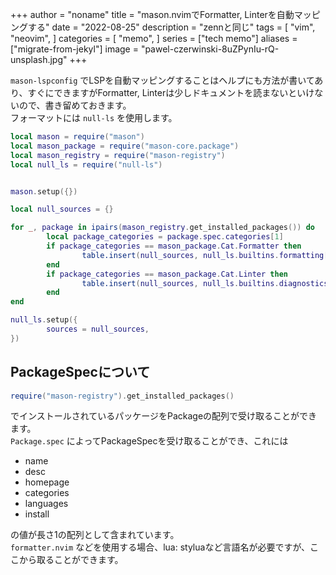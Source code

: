 +++
author = "noname"
title = "mason.nvimでFormatter, Linterを自動マッピングする"
date = "2022-08-25"
description = "zennと同じ"
tags = [
		"vim",
    "neovim",
]
categories = [
    "memo",
]
series = ["tech memo"]
aliases = ["migrate-from-jekyl"]
image = "pawel-czerwinski-8uZPynIu-rQ-unsplash.jpg"
+++

`mason-lspconfig` でLSPを自動マッピングすることはヘルプにも方法が書いてあり、すぐにできますがFormatter, Linterは少しドキュメントを読まないといけないので、書き留めておきます。  
フォーマットには `null-ls` を使用します。  

```lua
local mason = require("mason")
local mason_package = require("mason-core.package")
local mason_registry = require("mason-registry")
local null_ls = require("null-ls")


mason.setup({})

local null_sources = {}

for _, package in ipairs(mason_registry.get_installed_packages()) do
        local package_categories = package.spec.categories[1]
        if package_categories == mason_package.Cat.Formatter then
                table.insert(null_sources, null_ls.builtins.formatting[package.name])
        end
        if package_categories == mason_package.Cat.Linter then
                table.insert(null_sources, null_ls.builtins.diagnostics[package.name])
        end
end

null_ls.setup({
        sources = null_sources,
})
```

## PackageSpecについて

```lua
require("mason-registry").get_installed_packages()
```

でインストールされているパッケージをPackageの配列で受け取ることができます。  
`Package.spec` によってPackageSpecを受け取ることができ、これには  
- name
- desc
- homepage
- categories
- languages
- install

の値が長さ1の配列として含まれています。  
`formatter.nvim` などを使用する場合、lua: styluaなど言語名が必要ですが、ここから取ることができます。
